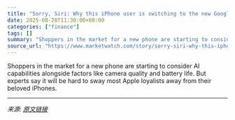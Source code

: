 ```yaml
---
title: "Sorry, Siri: Why this iPhone user is switching to the new Google Pixel 10"
date: 2025-08-28T11:30:00+08:00
categories: ["finance"]
tags: []
summary: "Shoppers in the market for a new phone are starting to consider AI capabilities alongside factors like camera quality and battery life. But experts say it will be hard to sway most Apple loyalists awa"
source_url: "https://www.marketwatch.com/story/sorry-siri-why-this-iphone-user-is-switching-to-the-new-google-pixel-10-3621f6d0?mod=mw_rss_topstories"
---
```


Shoppers in the market for a new phone are starting to consider AI capabilities alongside factors like camera quality and battery life. But experts say it will be hard to sway most Apple loyalists away from their beloved iPhones.

---

*来源: [原文链接](https://www.marketwatch.com/story/sorry-siri-why-this-iphone-user-is-switching-to-the-new-google-pixel-10-3621f6d0?mod=mw_rss_topstories)*
